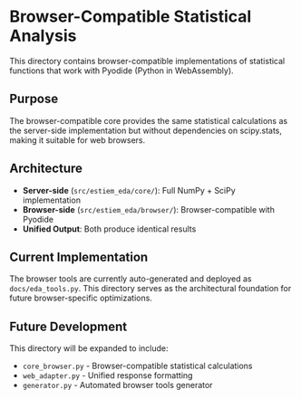 # Browser-Compatible Statistical Analysis

This directory contains browser-compatible implementations of statistical functions that work with Pyodide (Python in WebAssembly).

## Purpose

The browser-compatible core provides the same statistical calculations as the server-side implementation but without dependencies on scipy.stats, making it suitable for web browsers.

## Architecture

- **Server-side** (`src/estiem_eda/core/`): Full NumPy + SciPy implementation
- **Browser-side** (`src/estiem_eda/browser/`): Browser-compatible with Pyodide
- **Unified Output**: Both produce identical results

## Current Implementation

The browser tools are currently auto-generated and deployed as `docs/eda_tools.py`. This directory serves as the architectural foundation for future browser-specific optimizations.

## Future Development

This directory will be expanded to include:
- `core_browser.py` - Browser-compatible statistical calculations
- `web_adapter.py` - Unified response formatting
- `generator.py` - Automated browser tools generator